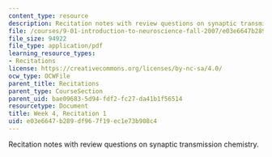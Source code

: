```yaml
---
content_type: resource
description: Recitation notes with review questions on synaptic transmission chemistry.
file: /courses/9-01-introduction-to-neuroscience-fall-2007/e03e6647b289df967f19ec1e73b908c4_wk04_sechand0924.pdf
file_size: 94922
file_type: application/pdf
learning_resource_types:
- Recitations
license: https://creativecommons.org/licenses/by-nc-sa/4.0/
ocw_type: OCWFile
parent_title: Recitations
parent_type: CourseSection
parent_uid: bae09683-5d94-fdf2-fc27-da41b1f56514
resourcetype: Document
title: Week 4, Recitation 1
uid: e03e6647-b289-df96-7f19-ec1e73b908c4
---
```

Recitation notes with review questions on synaptic transmission chemistry.